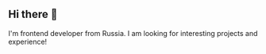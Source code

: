 ## Hi there 👋
I'm frontend developer from Russia. I am looking for interesting projects and experience!
